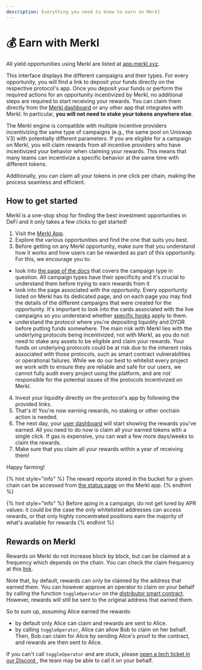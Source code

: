 ```yaml
---
description: Everything you need to know to earn on Merkl
---
```


# 💰 Earn with Merkl

All yield opportunities using Merkl are listed at [app.merkl.xyz](https://app.merkl.xyz).

This interface displays the different campaigns and their types. For every opportunity, you will find a link to deposit your funds directly on the respective protocol's app. Once you deposit your funds or perform the required actions for an opportunity incentivized by Merkl, no additional steps are required to start receiving your rewards. You can claim them directly from the [Merkl dashboard](https://app.merkl.xyz/user) or any other app that integrates with Merkl. In particular, **you will not need to stake your tokens anywhere else**.

The Merkl engine is compatible with multiple incentive providers incentivizing the same type of campaigns (e.g., the same pool on Uniswap V3) with potentially different parameters. If you are eligible for a campaign on Merkl, you will claim rewards from all incentive providers who have incentivized your behavior when claiming your rewards. This means that many teams can incentivize a specific behavior at the same time with different tokens.

Additionally, you can claim all your tokens in one click per chain, making the process seamless and efficient.

## How to get started

Merkl is a one-stop shop for finding the best investment opportunities in DeFi and it only takes a few clicks to get started!

1. Visit the [Merkl App](https://app.merkl.xyz/).
2. Explore the various opportunities and find the one that suits you best.
3. Before getting on any Merkl opportunity, make sure that you understand how it works and how users can be rewarded as part of this opportunity. For this, we encourage you to:

* look into [the page of the docs](../mechanisms/campaigns/) that covers the campaign type in question. All campaign types have their specificity and it's crucial to understand them before trying to earn rewards from it
* look into the page associated with the opportunity. Every opportunity listed on Merkl has its dedicated page, and on each page you may find the details of the different campaigns that were created for the opportunity. It's important to look into the cards associated with the live campaigns so you understand whether [specific hooks](../merkl-mechanisms/hooks.md) apply to them.
* understand the protocol where you're depositing liquidity and DYOR before putting funds somewhere. The main risk with Merkl lies with the underlying protocols being incentivized, not with Merkl, as you do not need to stake any assets to be eligible and claim your rewards. Your funds on underlying protocols could be at risk due to the inherent risks associated with those protocols, such as smart contract vulnerabilities or operational failures. While we do our best to whitelist every project we work with to ensure they are reliable and safe for our users, we cannot fully audit every project using the platform, and are not responsible for the potential issues of the protocols incentivized on Merkl.

4. Invest your liquidity directly on the protocol's app by following the provided links.
5. That's it! You're now earning rewards, no staking or other onchain action is needed.
6. The next day, your [user dashboard](https://app.merkl.xyz/user/) will start showing the rewards you've earned. All you need to do now is claim all your earned tokens with a single click. If gas is expensive, you can wait a few more days/weeks to claim the rewards.
7. Make sure that you claim all your rewards within a year of receiving them!

Happy farming!

{% hint style="info" %}
The reward reports stored in the bucket for a given chain can be accessed from [the status page](https://app.merkl.xyz/status) on the Merkl app.
{% endhint %}

{% hint style="info" %}
Before aping in a campaign, do not get lured by APR values: it could be the case the only whitelisted addresses can access rewards, or that only highly concentrated positions earn the majority of what's available for rewards
{% endhint %}

## Rewards on Merkl

Rewards on Merkl do not increase block by block, but can be claimed at a frequency which depends on the chain. You can check the claim frequency at this [link](https://app.merkl.xyz/status).

Note that, by default, rewards can only be claimed by the address that earned them. You can however approve an operator to claim on your behalf by calling the function `toggleOperator` on the [distributor smart contract](https://app.merkl.xyz/status). However, rewards will still be sent to the original address that earned them.

So to sum up, assuming Alice earned the rewards:

* by default only Alice can claim and rewards are sent to Alice.
* by calling `toggleOperator`, Alice can allow Bob to claim on her behalf. Then, Bob can claim for Alice by sending Alice's proof to the contract, and rewards are then sent to Alice.

If you can't call `toggleOperator` and are stuck, please [open a tech ticket in our Discord ](https://discord.com/channels/1209830388726243369/1210212731047776357), the team may be able to call it on your behalf.
